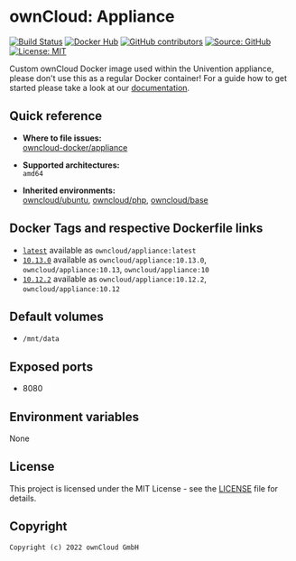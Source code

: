 # ownCloud: Appliance

[![Build Status](https://img.shields.io/drone/build/owncloud-docker/appliance?logo=drone&server=https%3A%2F%2Fdrone.owncloud.com)](https://drone.owncloud.com/owncloud-docker/appliance)
[![Docker Hub](https://img.shields.io/docker/v/owncloud/appliance?logo=docker&label=dockerhub&sort=semver&logoColor=white)](https://hub.docker.com/r/owncloud/appliance)
[![GitHub contributors](https://img.shields.io/github/contributors/owncloud-docker/appliance)](https://github.com/owncloud-docker/appliance/graphs/contributors)
[![Source: GitHub](https://img.shields.io/badge/source-github-blue.svg?logo=github&logoColor=white)](https://github.com/owncloud-docker/appliance)
[![License: MIT](https://img.shields.io/github/license/owncloud-docker/appliance)](https://github.com/owncloud-docker/appliance/blob/master/LICENSE)

Custom ownCloud Docker image used within the Univention appliance, please don't use this as a regular Docker container! For a guide how to get started please take a look at our [documentation](https://doc.owncloud.com/server/latest/admin_manual/appliance/installation/installation.html).

## Quick reference

- **Where to file issues:**\
  [owncloud-docker/appliance](https://github.com/owncloud-docker/appliance/issues)

- **Supported architectures:**\
  `amd64`

- **Inherited environments:**\
  [owncloud/ubuntu](https://github.com/owncloud-docker/ubuntu#environment-variables),
  [owncloud/php](https://github.com/owncloud-docker/php#environment-variables),
  [owncloud/base](https://github.com/owncloud-docker/base#environment-variables)

## Docker Tags and respective Dockerfile links

- [`latest`](https://github.com/owncloud-docker/appliance/blob/master/v20.04/Dockerfile.amd64) available as `owncloud/appliance:latest`
- [`10.13.0`](https://github.com/owncloud-docker/appliance/blob/master/v20.04/Dockerfile.amd64) available as `owncloud/appliance:10.13.0`, `owncloud/appliance:10.13`, `owncloud/appliance:10`
- [`10.12.2`](https://github.com/owncloud-docker/appliance/blob/master/v20.04/Dockerfile.amd64) available as `owncloud/appliance:10.12.2`, `owncloud/appliance:10.12`

## Default volumes

- `/mnt/data`

## Exposed ports

- 8080

## Environment variables

None

## License

This project is licensed under the MIT License - see the [LICENSE](https://github.com/owncloud-docker/appliance/blob/master/LICENSE) file for details.

## Copyright

```Text
Copyright (c) 2022 ownCloud GmbH
```
